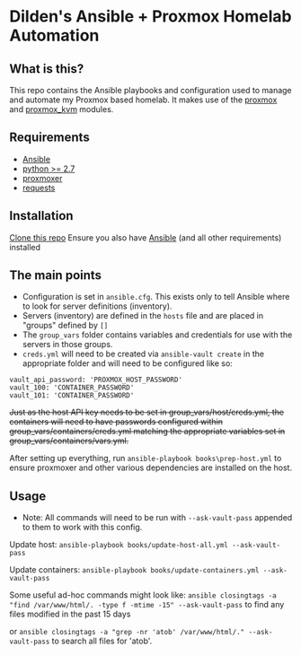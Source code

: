 # Dilden's Ansible + Proxmox Homelab Automation

## What is this?
This repo contains the Ansible playbooks and configuration used to manage and automate my Proxmox based homelab. It makes use of the [proxmox](https://docs.ansible.com/ansible/latest/modules/proxmox_module.html) and [proxmox_kvm](https://docs.ansible.com/ansible/latest/modules/proxmox_kvm_module.html) modules.

## Requirements
* [Ansible](https://docs.ansible.com/ansible/latest/installation_guide/index.html)
* [python >= 2.7](https://www.python.org/downloads/)
* [proxmoxer](https://pypi.org/project/proxmoxer/)
* [requests](https://pypi.org/project/requests/)


## Installation
[Clone this repo](https://github.com/Dilden/Ansible-Proxmox-Automation)
Ensure you also have [Ansible](https://docs.ansible.com/ansible/latest/installation_guide/index.html) (and all other requirements) installed

## The main points
* Configuration is set in `ansible.cfg`. This exists only to tell Ansible where to look for server definitions (inventory).
* Servers (inventory) are defined in the `hosts` file and are placed in "groups" defined by `[]`
* The `group_vars` folder contains variables and credentials for use with the servers in those groups.
* `creds.yml` will need to be created via `ansible-vault create` in the appropriate folder and will need to be configured like so:


```---
vault_api_password: 'PROXMOX_HOST_PASSWORD'
vault_100: 'CONTAINER_PASSWORD'
vault_101: 'CONTAINER_PASSWORD'
```


~~Just as the host API key needs to be set in group_vars/host/creds.yml, the containers will need to have passwords configured within group_vars/containers/creds.yml matching the appropriate variables set in group_vars/containers/vars.yml.~~

After setting up everything, run `ansible-playbook books\prep-host.yml` to ensure proxmoxer and other various dependencies are installed on the host.

## Usage
* Note: All commands will need to be run with `--ask-vault-pass` appended to them to work with this config.

Update host: `ansible-playbook books/update-host-all.yml --ask-vault-pass`

Update containers: `ansible-playbook books/update-containers.yml --ask-vault-pass`

Some useful ad-hoc commands might look like:
`ansible closingtags -a "find /var/www/html/. -type f -mtime -15" --ask-vault-pass` to find any files modified in the past 15 days

or `ansible closingtags -a "grep -nr 'atob' /var/www/html/." --ask-vault-pass` to search all files for 'atob'.
